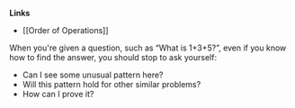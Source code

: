 **Links**
- [[Order of Operations]] 

When you're given a question, such as “What is 1+3+5?”, even if you know how to find the answer, you should stop to ask yourself:
-   Can I see some unusual pattern here?
-   Will this pattern hold for other similar problems?
-   How can I prove it?


